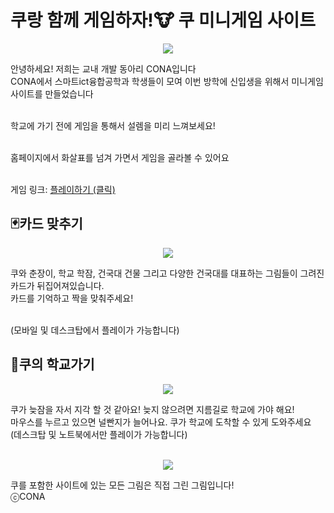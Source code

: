 # 쿠랑 함께 게임하자!🐮 쿠 미니게임 사이트
<p align="center">
  <img src="https://github.com/KU-minigame/KU-minigame-page/assets/131771046/8e9d61ea-99c0-4144-af64-1702513c4b46">
</p>
안녕하세요! 저희는 교내 개발 동아리 CONA입니다<br>
CONA에서 스마트ict융합공학과 학생들이 모여 이번 방학에 신입생을 위해서 미니게임 사이트를 만들었습니다<br><br>

학교에 가기 전에 게임을 통해서 설렘을 미리 느껴보세요!<br><br>

홈페이지에서 화살표를 넘겨 가면서 게임을 골라볼 수 있어요<br><br>

게임 링크: [플레이하기 (클릭)](www.ku-game.site)


## 🃏카드 맞추기
<p align="center">
  <img src="https://github.com/KU-minigame/KU-minigame-page/assets/131771046/7e94077f-4003-4a9c-815b-d8fc21357af3">
</p>
쿠와 춘장이, 학교 학잠, 건국대 건물 그리고 다양한 건국대를 대표하는 그림들이 그려진 카드가 뒤집어져있습니다.<br>
카드를 기억하고 짝을 맞춰주세요!<br><br>

(모바일 및 데스크탑에서 플레이가 가능합니다)<br>



## 🏫쿠의 학교가기
<p align="center">
  <img src="https://github.com/KU-minigame/KU-minigame-page/assets/131771046/0f0351f1-fd84-4e95-8a33-0fdaead18b3b">
</p>
쿠가 늦잠을 자서 지각 할 것 같아요! 늦지 않으려면 지름길로 학교에 가야 해요!<br>
마우스를 누르고 있으면 널빤지가 늘어나요. 쿠가 학교에 도착할 수 있게 도와주세요<br>
(데스크탑 및 노트북에서만 플레이가 가능합니다)<br><br>


<p align="center">
  <img src="https://github.com/KU-minigame/KU-minigame-page/assets/131771046/103cfab4-8e12-48c4-b89b-a118859f6b9d">
</p>

쿠를 포함한 사이트에 있는 모든 그림은 직접 그린 그림입니다! <br>
ⓒCONA
